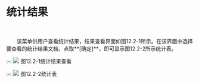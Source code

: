 # 统计结果
<br/>

&emsp;&emsp;该菜单供用户查看统计结果，结果查看界面如图12.2\-1所示。在该界面中选择要查看的统计结果文档，点取**\[确定\]**，即可显示图12.2\-2所示统计表。


:-: ![](images/637.png)
图12.2\-1统计结果查看


:-: ![](images/638.png)
图12.2\-2统计表